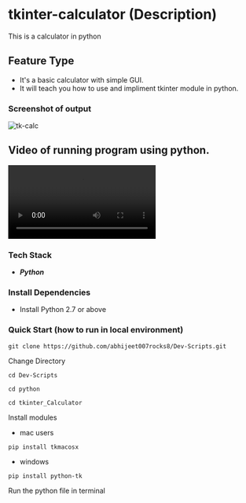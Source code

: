 # tkinter-calculator (Description)
This is a calculator in python

## Feature Type
- It's a basic calculator with simple GUI.
- It will teach you how to use and impliment tkinter module in python.


### Screenshot of output 
![tk-calc](https://user-images.githubusercontent.com/85568177/162735601-1c807824-403a-4ec2-afb6-13f3a48c544c.jpeg)

## Video of running program using python.
![video](https://user-images.githubusercontent.com/85568177/163669005-99985133-f268-44b9-a174-ad83008051ad.mov)
### Tech Stack 

* ***Python*** 

### Install Dependencies 

- Install Python 2.7 or above 

### Quick Start (how to run in local environment)
```
git clone https://github.com/abhijeet007rocks8/Dev-Scripts.git
```
Change Directory 
```
cd Dev-Scripts
```
```
cd python
```
```
cd tkinter_Calculator
```
Install modules 
- mac users
```
pip install tkmacosx
```
- windows 
```
pip install python-tk
```

Run the python file in terminal
